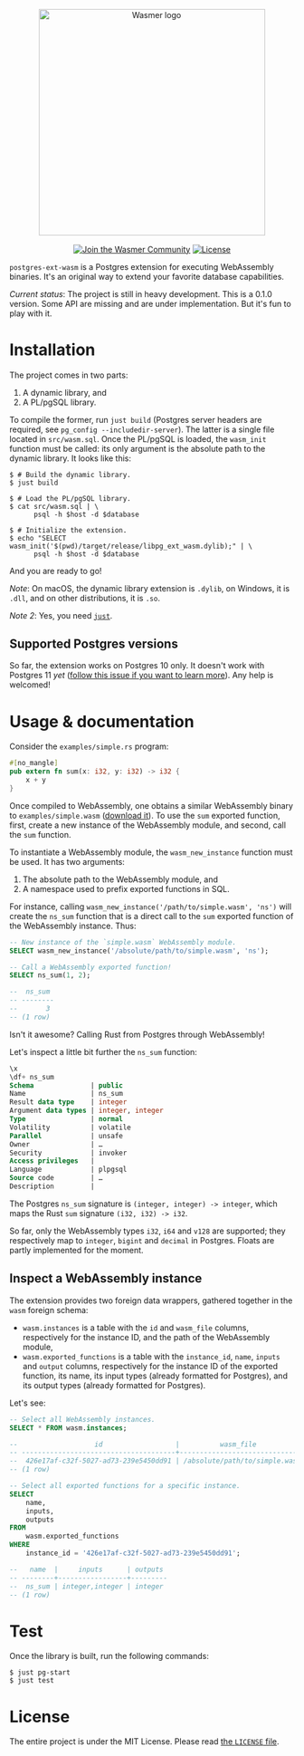<p align="center">
  <a href="https://wasmer.io" target="_blank" rel="noopener noreferrer">
    <img width="400" src="https://raw.githubusercontent.com/wasmerio/wasmer/master/logo.png" alt="Wasmer logo">
  </a>
</p>

<p align="center">
  <a href="https://spectrum.chat/wasmer">
    <img src="https://withspectrum.github.io/badge/badge.svg" alt="Join the Wasmer Community" valign="middle"></a>
  <a href="https://github.com/wasmerio/wasmer/blob/master/LICENSE">
    <img src="https://img.shields.io/github/license/wasmerio/wasmer.svg" alt="License" valign="middle"></a>
</p>

`postgres-ext-wasm` is a Postgres extension for executing WebAssembly
binaries. It's an original way to extend your favorite database
capabilities.

*Current status*: The project is still in heavy development. This is a
0.1.0 version. Some API are missing and are under implementation. But
it's fun to play with it.

# Installation

The project comes in two parts:

  1. A dynamic library, and
  2. A PL/pgSQL library.
  
To compile the former, run `just build` (Postgres server headers are
required, see `pg_config --includedir-server`). The latter is a single
file located in `src/wasm.sql`. Once the PL/pgSQL is loaded, the
`wasm_init` function must be called: its only argument is the absolute
path to the dynamic library. It looks like this:

```shell
$ # Build the dynamic library.
$ just build

$ # Load the PL/pgSQL library.
$ cat src/wasm.sql | \
      psql -h $host -d $database

$ # Initialize the extension.
$ echo "SELECT wasm_init('$(pwd)/target/release/libpg_ext_wasm.dylib);" | \
      psql -h $host -d $database
```

And you are ready to go!

*Note*: On macOS, the dynamic library extension is `.dylib`, on Windows,
it is `.dll`, and on other distributions, it is `.so`.

*Note 2*: Yes, you need [`just`][just].

## Supported Postgres versions

So far, the extension works on Postgres 10 only. It doesn't work with
Postgres 11 _yet_ ([follow this issue if you want to learn
more][pg-extend-rs-issue-49]). Any help is welcomed!

[just]: https://github.com/casey/just/
[pg-extend-rs-issue-49]: https://github.com/bluejekyll/pg-extend-rs/issues/49

# Usage & documentation

Consider the `examples/simple.rs` program:

```rust
#[no_mangle]
pub extern fn sum(x: i32, y: i32) -> i32 {
    x + y
}
```

Once compiled to WebAssembly, one obtains a similar WebAssembly binary
to `examples/simple.wasm` ([download it][download-simple-wasm]). To
use the `sum` exported function, first, create a new instance of the
WebAssembly module, and second, call the `sum` function.

To instantiate a WebAssembly module, the `wasm_new_instance` function
must be used. It has two arguments:

  1. The absolute path to the WebAssembly module, and
  2. A namespace used to prefix exported functions in SQL.

For instance, calling
`wasm_new_instance('/path/to/simple.wasm', 'ns')` will create the
`ns_sum` function that is a direct call to the `sum` exported function
of the WebAssembly instance. Thus:

```sql
-- New instance of the `simple.wasm` WebAssembly module.
SELECT wasm_new_instance('/absolute/path/to/simple.wasm', 'ns');

-- Call a WebAssembly exported function!
SELECT ns_sum(1, 2);

--  ns_sum
-- --------
--       3
-- (1 row)
```

Isn't it awesome? Calling Rust from Postgres through WebAssembly!

Let's inspect a little bit further the `ns_sum` function:

```sql
\x
\df+ ns_sum
Schema              | public
Name                | ns_sum
Result data type    | integer
Argument data types | integer, integer
Type                | normal
Volatility          | volatile
Parallel            | unsafe
Owner               | …
Security            | invoker
Access privileges   |
Language            | plpgsql
Source code         | …
Description         |
```

The Postgres `ns_sum` signature is `(integer, integer) -> integer`,
which maps the Rust `sum` signature `(i32, i32) -> i32`.

So far, only the WebAssembly types `i32`, `i64` and `v128` are
supported; they respectively map to `integer`, `bigint` and `decimal`
in Postgres. Floats are partly implemented for the moment.

[download-simple-wasm]: https://github.com/wasmerio/postgres-ext-wasm/blob/master/examples/simple.wasm

## Inspect a WebAssembly instance

The extension provides two foreign data wrappers, gathered together in
the `wasm` foreign schema:

  * `wasm.instances` is a table with the `id` and `wasm_file` columns,
    respectively for the instance ID, and the path of the WebAssembly
    module,
  * `wasm.exported_functions` is a table with the `instance_id`,
    `name`, `inputs` and `output` columns, respectively for the
    instance ID of the exported function, its name, its input types
    (already formatted for Postgres), and its output types (already
    formatted for Postgres).

Let's see:

```sql
-- Select all WebAssembly instances.
SELECT * FROM wasm.instances;

--                   id                  |          wasm_file
-- --------------------------------------+-------------------------------
--  426e17af-c32f-5027-ad73-239e5450dd91 | /absolute/path/to/simple.wasm
-- (1 row)

-- Select all exported functions for a specific instance.
SELECT
    name,
    inputs,
    outputs
FROM
    wasm.exported_functions
WHERE
    instance_id = '426e17af-c32f-5027-ad73-239e5450dd91';

--   name  |     inputs      | outputs
-- --------+-----------------+---------
--  ns_sum | integer,integer | integer
-- (1 row)
```

# Test

Once the library is built, run the following commands:

```shell
$ just pg-start
$ just test
```

# License

The entire project is under the MIT License. Please read [the `LICENSE` file][license].

[license]: https://github.com/wasmerio/wasmer/blob/master/LICENSE
